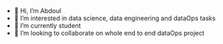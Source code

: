 - 👋 Hi, I’m Abdoul
- 👀 I’m interested in data science, data engineering and dataOps tasks
- 🌱 I’m currently student
- 💞️ I’m looking to collaborate on whole end to end dataOps project
